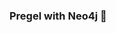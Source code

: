 ### Pregel with Neo4j 🚀



































































































































 


















































































































































































